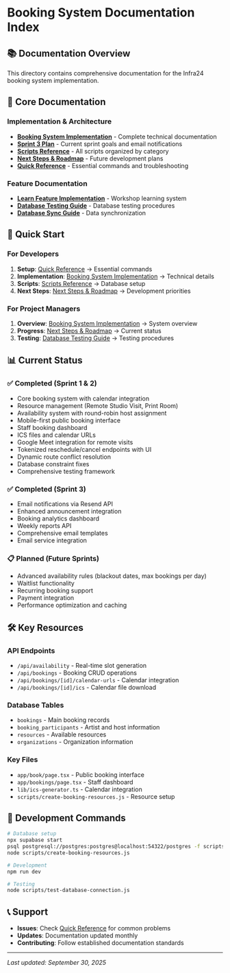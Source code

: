 # Booking System Documentation Index

## 📚 Documentation Overview

This directory contains comprehensive documentation for the Infra24 booking system implementation.

## 🎯 Core Documentation

### Implementation & Architecture
- **[Booking System Implementation](./BOOKING_SYSTEM_IMPLEMENTATION.md)** - Complete technical documentation
- **[Sprint 3 Plan](./SPRINT_3_PLAN.md)** - Current sprint goals and email notifications
- **[Scripts Reference](./SCRIPTS_REFERENCE.md)** - All scripts organized by category
- **[Next Steps & Roadmap](./BOOKING_SYSTEM_NEXT_STEPS.md)** - Future development plans
- **[Quick Reference](./QUICK_REFERENCE.md)** - Essential commands and troubleshooting

### Feature Documentation
- **[Learn Feature Implementation](./LEARN_FEATURE_IMPLEMENTATION_SUMMARY.md)** - Workshop learning system
- **[Database Testing Guide](./DATABASE_TESTING_GUIDE.md)** - Database testing procedures
- **[Database Sync Guide](./DATABASE_SYNC_GUIDE.md)** - Data synchronization

## 🚀 Quick Start

### For Developers
1. **Setup**: [Quick Reference](./QUICK_REFERENCE.md) → Essential commands
2. **Implementation**: [Booking System Implementation](./BOOKING_SYSTEM_IMPLEMENTATION.md) → Technical details
3. **Scripts**: [Scripts Reference](./SCRIPTS_REFERENCE.md) → Database setup
4. **Next Steps**: [Next Steps & Roadmap](./BOOKING_SYSTEM_NEXT_STEPS.md) → Development priorities

### For Project Managers
1. **Overview**: [Booking System Implementation](./BOOKING_SYSTEM_IMPLEMENTATION.md) → System overview
2. **Progress**: [Next Steps & Roadmap](./BOOKING_SYSTEM_NEXT_STEPS.md) → Current status
3. **Testing**: [Database Testing Guide](./DATABASE_TESTING_GUIDE.md) → Testing procedures

## 📊 Current Status

### ✅ Completed (Sprint 1 & 2)
- Core booking system with calendar integration
- Resource management (Remote Studio Visit, Print Room)
- Availability system with round-robin host assignment
- Mobile-first public booking interface
- Staff booking dashboard
- ICS files and calendar URLs
- Google Meet integration for remote visits
- Tokenized reschedule/cancel endpoints with UI
- Dynamic route conflict resolution
- Database constraint fixes
- Comprehensive testing framework

### ✅ Completed (Sprint 3)
- Email notifications via Resend API
- Enhanced announcement integration
- Booking analytics dashboard
- Weekly reports API
- Comprehensive email templates
- Email service integration

### 📋 Planned (Future Sprints)
- Advanced availability rules (blackout dates, max bookings per day)
- Waitlist functionality
- Recurring booking support
- Payment integration
- Performance optimization and caching

## 🛠️ Key Resources

### API Endpoints
- `/api/availability` - Real-time slot generation
- `/api/bookings` - Booking CRUD operations
- `/api/bookings/[id]/calendar-urls` - Calendar integration
- `/api/bookings/[id]/ics` - Calendar file download

### Database Tables
- `bookings` - Main booking records
- `booking_participants` - Artist and host information
- `resources` - Available resources
- `organizations` - Organization information

### Key Files
- `app/book/page.tsx` - Public booking interface
- `app/bookings/page.tsx` - Staff dashboard
- `lib/ics-generator.ts` - Calendar integration
- `scripts/create-booking-resources.js` - Resource setup

## 🔧 Development Commands

```bash
# Database setup
npx supabase start
psql postgresql://postgres:postgres@localhost:54322/postgres -f scripts/setup-complete-database-schema.sql
node scripts/create-booking-resources.js

# Development
npm run dev

# Testing
node scripts/test-database-connection.js
```

## 📞 Support

- **Issues**: Check [Quick Reference](./QUICK_REFERENCE.md) for common problems
- **Updates**: Documentation updated monthly
- **Contributing**: Follow established documentation standards

---

*Last updated: September 30, 2025*
